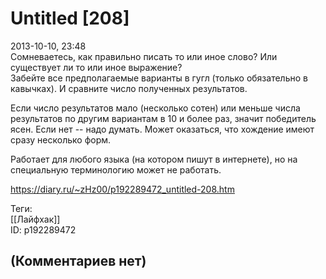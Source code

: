 Untitled [208]
==============

  
2013-10-10, 23:48  
 Сомневаетесь, как правильно писать то или иное слово? Или существует ли то или иное выражение?   
 Забейте все предполагаемые варианты в гугл (только обязательно в кавычках). И сравните число полученных результатов.   
   
 Если число результатов мало (несколько сотен) или меньше числа результатов по другим вариантам в 10 и более раз, значит победитель ясен. Если нет -- надо думать. Может оказаться, что хождение имеют сразу несколько форм.   
   
 Работает для любого языка (на котором пишут в интернете), но на специальную терминологию может не работать.   
  
<https://diary.ru/~zHz00/p192289472_untitled-208.htm>  
  
Теги:  
[[Лайфхак]]  
ID: p192289472  


(Комментариев нет)
------------------